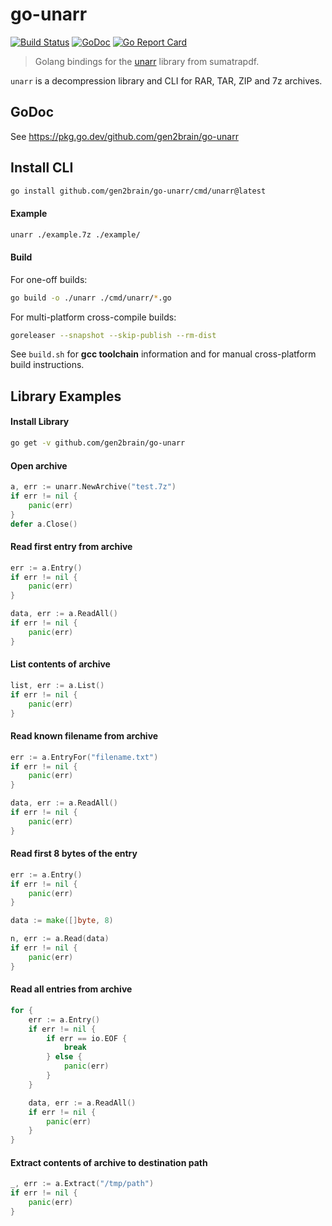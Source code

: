 # go-unarr

[![Build Status](https://github.com/gen2brain/go-unarr/actions/workflows/test.yml/badge.svg)](https://github.com/gen2brain/go-unarr/actions)
[![GoDoc](https://godoc.org/github.com/gen2brain/go-unarr?status.svg)](https://godoc.org/github.com/gen2brain/go-unarr)
[![Go Report Card](https://goreportcard.com/badge/github.com/gen2brain/go-unarr?branch=master)](https://goreportcard.com/report/github.com/gen2brain/go-unarr)

> Golang bindings for the [unarr](https://github.com/selmf/unarr) library from sumatrapdf.

`unarr` is a decompression library and CLI for RAR, TAR, ZIP and 7z archives.

## GoDoc

See <https://pkg.go.dev/github.com/gen2brain/go-unarr>

## Install CLI

```bash
go install github.com/gen2brain/go-unarr/cmd/unarr@latest
```

#### Example

```bash
unarr ./example.7z ./example/
```

#### Build

For one-off builds:

```bash
go build -o ./unarr ./cmd/unarr/*.go
```

For multi-platform cross-compile builds:

```bash
goreleaser --snapshot --skip-publish --rm-dist
```

See `build.sh` for **gcc toolchain** information and for manual cross-platform build instructions.

## Library Examples

#### Install Library

```bash
go get -v github.com/gen2brain/go-unarr
```

#### Open archive

```go
a, err := unarr.NewArchive("test.7z")
if err != nil {
    panic(err)
}
defer a.Close()
```

#### Read first entry from archive

```go
err := a.Entry()
if err != nil {
    panic(err)
}

data, err := a.ReadAll()
if err != nil {
    panic(err)
}
```

#### List contents of archive

```go
list, err := a.List()
if err != nil {
    panic(err)
}
```

#### Read known filename from archive

```go
err := a.EntryFor("filename.txt")
if err != nil {
    panic(err)
}

data, err := a.ReadAll()
if err != nil {
    panic(err)
}
```

#### Read first 8 bytes of the entry

```go
err := a.Entry()
if err != nil {
    panic(err)
}

data := make([]byte, 8)

n, err := a.Read(data)
if err != nil {
    panic(err)
}
```

#### Read all entries from archive

```go
for {
    err := a.Entry()
    if err != nil {
        if err == io.EOF {
            break
        } else {
            panic(err)
        }
    }

    data, err := a.ReadAll()
    if err != nil {
        panic(err)
    }
}
```

#### Extract contents of archive to destination path

```go
_, err := a.Extract("/tmp/path")
if err != nil {
    panic(err)
}
```
